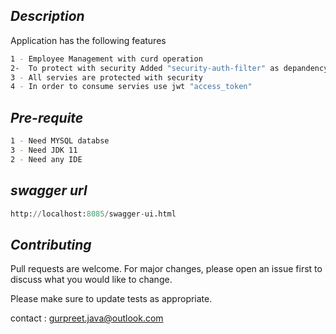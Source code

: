 ## _Description_
Application has the following features

```bash
1 - Employee Management with curd operation
2-  To protect with security Added "security-auth-filter" as depandency
3 - All servies are protected with security 
4 - In order to consume servies use jwt "access_token"
```

## _Pre-requite_

```bash
1 - Need MYSQL databse
3 - Need JDK 11
2 - Need any IDE
```

## _swagger url_

```python
http://localhost:8085/swagger-ui.html
```

## _Contributing_
Pull requests are welcome. For major changes, please open an issue first to discuss what you would like to change.

Please make sure to update tests as appropriate.

contact : gurpreet.java@outlook.com

